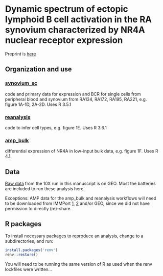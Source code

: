 # Dynamic spectrum of ectopic lymphoid B cell activation in the RA synovium characterized by NR4A nuclear receptor expression

Preprint is [here](https://www.biorxiv.org/content/10.1101/2021.05.14.443150v2)



## Organization and use

### [synovium_sc](synovium_sc/)
code and primary data for expression and BCR for single cells from peripheral blood and synovium from RA134, RA172, RA195, RA221, e.g. figure 1A-1D, 2A-2D.
Uses R 3.5.1

### [reanalysis](reanalysis/) 
code to infer cell types, e.g. figure 1E.
Uses R 3.6.1

### [amp_bulk](amp_bulk/)
differential expression of NR4A in low-input bulk data, e.g. figure 1F. 
Uses R 4.1.


## Data

[Raw data](https://www.ncbi.nlm.nih.gov/geo/query/acc.cgi?acc=GSE196150) from the 10X run in this manuscript is on GEO.  Most the batteries are included to run these analysis here.

Exceptions: AMP data for the amp_bulk and reanalysis workflows will need to be downloaded from IMMPort [1](https://www.immport.org/shared/study/SDY998), [2](https://www.immport.org/shared/study/SDY1299) and/or GEO, since we did not have permission to directly (re)-share.

## R packages

To install necessary packages to reproduce an analysis, change to a subdirectories, and run:
```r
install.packages('renv')
renv::restore()
```

You will need to be running the same version of R as used when the renv lockfiles were written...

